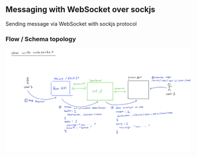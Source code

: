 ## Messaging with WebSocket over sockjs

Sending message via WebSocket with sockjs protocol

### Flow / Schema topology

![image flow](docs/imgs/flow.png)